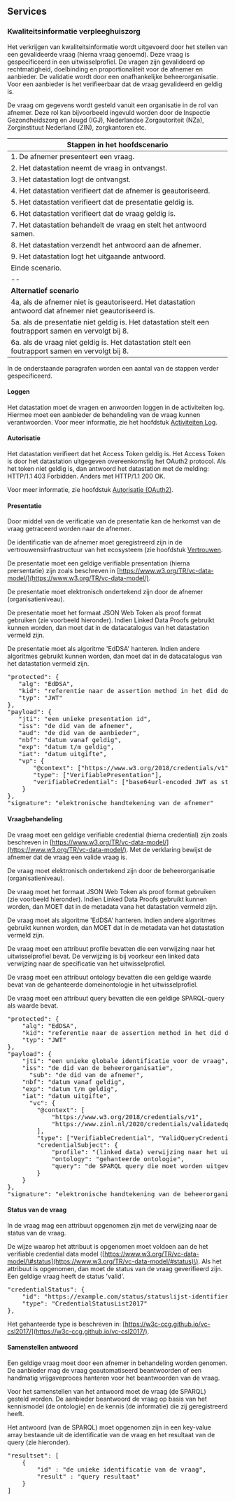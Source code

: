## Services

### Kwaliteitsinformatie verpleeghuiszorg

Het verkrijgen van kwaliteitsinformatie wordt uitgevoerd door het stellen van een gevalideerde vraag (hierna vraag genoemd). Deze vraag is gespecificeerd in een uitwisselprofiel. De vragen zijn gevalideerd op rechtmatigheid, doelbinding en proportionaliteit voor de afnemer en aanbieder. De validatie wordt door een onafhankelijke beheerorganisatie. Voor een aanbieder is het verifieerbaar dat de vraag gevalideerd en geldig is.

De vraag om gegevens wordt gesteld vanuit een organisatie in de rol van afnemer. Deze rol kan bijvoorbeeld ingevuld worden door de Inspectie Gezondheidszorg en Jeugd \(IGJ\), Nederlandse Zorgautoriteit \(NZa\), Zorginstituut Nederland \(ZIN\), zorgkantoren etc.

| Stappen in het hoofdscenario                                 |
| ------------------------------------------------------------ |
| 1. De afnemer presenteert een vraag.            |
| 2. Het datastation neemt de vraag in ontvangst. |
| 3. Het datastation logt de ontvangst.                        |
| 4. Het datastation verifieert dat de afnemer is geautoriseerd. |
| 5. Het datastation verifieert dat de presentatie geldig is.  |
| 6. Het datastation verifieert dat de vraag geldig is. |
| 7. Het datastation behandelt de vraag en stelt het antwoord samen. |
| 8. Het datastation verzendt het antwoord aan de afnemer.     |
| 9. Het datastation logt het uitgaande antwoord.              |
| Einde scenario.                                              |
| --                                                           |
| **Alternatief scenario**                                     |
| 4a, als de afnemer niet is geautoriseerd. Het datastation antwoord dat afnemer niet geautoriseerd is. |
| 5a. als de presentatie niet geldig is. Het datastation stelt een foutrapport samen en vervolgt bij 8. |
| 6a. als de vraag niet geldig is. Het datastation stelt een foutrapport samen en vervolgt bij 8. |

In de onderstaande paragrafen worden een aantal van de stappen verder gespecificeerd.

#### Loggen

Het datastation moet de vragen en anwoorden loggen in de activiteiten log. Hiermee moet een aanbieder de behandeling van de vraag kunnen verantwoorden. Voor meer informatie, zie het hoofdstuk [Activiteiten Log](#activiteiten-log).

#### Autorisatie

Het datastation verifieert dat het Access Token geldig is. Het Access Token is door het datastation uitgegeven overeenkomstig het OAuth2 protocol.
Als het token niet geldig is, dan antwoord het datastation met de melding: HTTP/1.1 403 Forbidden. Anders met HTTP/1.1 200 OK.

Voor meer informatie, zie hoofdstuk [Autorisatie (OAuth2)](#autorisatie-oauth2).

#### Presentatie

Door middel van de verificatie van de presentatie kan de herkomst van de vraag getraceerd worden naar de afnemer. 

De identificatie van de afnemer moet geregistreerd zijn in de vertrouwensinfrastructuur van het ecosysteem (zie hoofdstuk [Vertrouwen](#vertrouwen).

De presentatie moet een geldige verifiable presentation \(hierna prersentatie\) zijn zoals beschreven in [https://www.w3.org/TR/vc-data-model/](https://www.w3.org/TR/vc-data-model/).

De presentatie moet elektronisch ondertekend zijn door de afnemer \(organisatieniveau\).

De presentatie moet het formaat JSON Web Token als proof format gebruiken \(zie voorbeeld hieronder\). Indien Linked Data Proofs gebruikt kunnen worden, dan moet dat in de datacatalogus van het datastation vermeld zijn.

De presentatie moet als algoritme 'EdDSA' hanteren. Indien andere algoritmes gebruikt kunnen worden, dan moet dat in de datacatalogus van het datastation vermeld zijn.

<pre class='example nohighlight'>
"protected": {
   "alg": "EdDSA", 
   "kid": "referentie naar de assertion method in het did document",
   "typ": "JWT"
},
"payload": {
   "jti": "een unieke presentation id",
   "iss": "de did van de afnemer",
   "aud": "de did van de aanbieder",
   "nbf": "datum vanaf geldig",
   "exp": "datum t/m geldig",
   "iat": "datum uitgifte",
   "vp": {
       "@context": ["https://www.w3.org/2018/credentials/v1"], 
       "type": ["VerifiablePresentation"], 
       "verifiableCredential": ["base64url-encoded JWT as string"]
    }
},
"signature": "elektronische handtekening van de afnemer"
</pre>

#### Vraagbehandeling

De vraag moet een geldige verifiable credential \(hierna credential\) zijn zoals beschreven in [https://www.w3.org/TR/vc-data-model/](https://www.w3.org/TR/vc-data-model/). Met de verklaring bewijst de afnemer dat de vraag een valide vraag is.

De vraag moet elektronisch ondertekend zijn door de beheerorganisatie \(organisatieniveau\).

De vraag moet het formaat JSON Web Token als proof format gebruiken \(zie voorbeeld hieronder\). Indien Linked Data Proofs gebruikt kunnen worden, dan MOET dat in de metadata vana het datastation vermeld zijn.

De vraag moet als algoritme 'EdDSA' hanteren. Indien andere algoritmes gebruikt kunnen worden, dan MOET dat in de metadata van het datastation vermeld zijn.

De vraag moet een attribuut profile bevatten die een verwijzing naar het uitwisselprofiel bevat. De verwijzing is bij voorkeur een linked data verwijzing naar de specificatie van het uitwisselprofiel.

De vraag moet een attribuut ontology bevatten die een geldige waarde bevat van de gehanteerde domeinontologie in het uitwisselprofiel.

De vraag moet een attribuut query bevatten die een geldige SPARQL-query als waarde bevat.

<pre class='example nohighlight'>
"protected": {
    "alg": "EdDSA", 
    "kid": "referentie naar de assertion method in het did document",
    "typ": "JWT"
},
"payload": {
    "jti": "een unieke globale identificatie voor de vraag",
    "iss": "de did van de beheerorganisatie",
 	  "sub": "de did van de afnemer",
    "nbf": "datum vanaf geldig",
    "exp": "datum t/m geldig",
    "iat": "datum uitgifte",
 	  "vc": {
        "@context": [
            "https://www.w3.org/2018/credentials/v1",
            "https://www.zinl.nl/2020/credentials/validatedquery/v1"
        ],
        "type": ["VerifiableCredential", "ValidQueryCredential"],
        "credentialSubject": {
            "profile": "(linked data) verwijzing naar het uitwisselprofiel"
            "ontology": "gehanteerde ontologie",
            "query": "de SPARQL query die moet worden uitgevoerd"
        }
    }
},
"signature": "elektronische handtekening van de beheerorganisatie"
</pre>

#### Status van de vraag

In de vraag mag een attribuut opgenomen zijn met de verwijzing naar de status van de vraag.

De wijze waarop het attribuut is opgenomen moet voldoen aan de het verifiable credential data model \([https://www.w3.org/TR/vc-data-model/\#status](https://www.w3.org/TR/vc-data-model/#status)\). Als het attribuut is opgenomen, dan moet de status van de vraag geverifieerd zijn. Een geldige vraag heeft de status 'valid'.

<pre class='example nohighlight'>
"credentialStatus": {
    "id": "https://example.com/status/statuslijst-identifier",
    "type": "CredentialStatusList2017"
},
</pre>

Het gehanteerde type is beschreven in: [https://w3c-ccg.github.io/vc-csl2017/](https://w3c-ccg.github.io/vc-csl2017/).

#### Samenstellen antwoord

Een geldige vraag moet door een afnemer in behandeling worden genomen. De aanbieder mag de vraag geautomatiseerd beantwoorden of een handmatig vrijgaveproces hanteren voor het beantwoorden van de vraag.

Voor het samenstellen van het antwoord moet de vraag (de SPARQL) gesteld worden. De aanbieder beantwoord de vraag op basis van het kennismodel (de ontologie) en de kennis (de informatie) die zij geregistreerd heeft. 

Het antwoord (van de SPARQL) moet opgenomen zijn in een key-value array bestaande uit de identificatie van de vraag en het resultaat van de query \(zie hieronder\).

<pre class='example nohighlight'>
"resultset": [
    {
        "id" : "de unieke identificatie van de vraag",
        "result" : "query resultaat"
    }
]
</pre>
